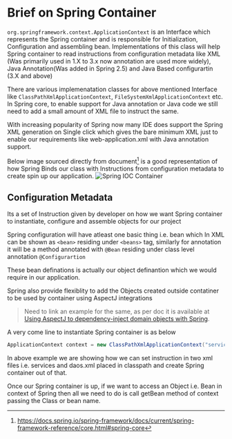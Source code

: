 # Brief on Spring Container
`org.springframework.context.ApplicationContext` is an Interface which represents the Spring container and is responsible for Initialization, Configuration and assembling bean. Implementations of this class will help Spring container to read instructions from configuration metadata like XML (Was primarily used  in 1.X to 3.x now annotation are used more widely), Java Annotation(Was added in Spring 2.5) and Java Based configurartin (3.X and above)

There are various implemenatation classes for above mentioned Interface like `ClassPathXmlApplicationContext`, `FileSystemXmlApplicationContext` etc. In Spring core, to enable support for Java annotation or Java code we still need to add a small amount of XML file to instruct the same.

With increasing popularity of Spring now many IDE does support the Spring XML generation on Single click which gives the bare minimum XML just to enable our requirements like web-application.xml with Java annotation support.

Below image sourced directly from document[^1] is a good representation of how Spring Binds our class with Instructions from configuration metadata to create spin up our application.
![Spring IOC Container](https://docs.spring.io/spring-framework/docs/current/spring-framework-reference/images/container-magic.png)
## Configuration Metadata
Its a set of Instruction given by developer on how we want Spring container to instantiate, configure and assemble objects for our project

Spring configuration will have atleast one basic thing i.e. bean which In XML can be shown as `<bean>` residing under `<beans>` tag, similarly for annotation it will be a method annotated with `@Bean` residing under class level annotation `@Configurartion`

These bean definations is actually our object definantion which we would require in our application.

Spring also provide flexiblity to add the Objects created outside contatiner to be used by container using AspectJ integrations

> Need to link an example for the same, as per doc it is available at [Using AspectJ to dependency-inject domain objects with Spring](https://docs.spring.io/spring-framework/docs/current/spring-framework-reference/core.html#aop-atconfigurable).

A very come line to instantiate Spring container is as below
```java
ApplicationContext context = new ClassPathXmlApplicationContext("services.xml", "daos.xml");
```
In above example we are showing how we can set instruction in two xml files i.e. services and daos.xml placed in classpath and create Spring container out of that.

Once our Spring container is up, if we want to access an Object i.e. Bean in context of Spring then all we need to do is call getBean method of context passing the Class or bean name.

[^1]: https://docs.spring.io/spring-framework/docs/current/spring-framework-reference/core.html#spring-core
<!--stackedit_data:
eyJoaXN0b3J5IjpbMTE5MTkyNzQ0MywtMTAxNTYwNzY3Miw5OD
U4MTcxNTEsLTIwODg3NDY2MTJdfQ==
-->